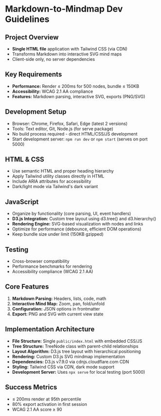 # Markdown-to-Mindmap Dev Guidelines

## Project Overview

- **Single HTML file** application with Tailwind CSS (via CDN)
- Transforms Markdown into interactive SVG mind maps
- Client-side only, no server dependencies

## Key Requirements

- **Performance:** Render ≤ 200ms for 500 nodes, bundle ≤ 150KB
- **Accessibility:** WCAG 2.1 AA compliance
- **Features:** Markdown parsing, interactive SVG, exports (PNG/SVG)

## Development Setup

- Browser: Chrome, Firefox, Safari, Edge (latest 2 versions)
- Tools: Text editor, Git, Node.js (for serve package)
- No build process required - direct HTML/CSS/JS development
- Start development server: `npm run dev` or `npm start` (serves on port 5000)


## HTML & CSS

- Use semantic HTML and proper heading hierarchy
- Apply Tailwind utility classes directly in HTML
- Include ARIA attributes for accessibility
- Dark/light mode via Tailwind's dark variant

## JavaScript

- Organize by functionality (core parsing, UI, event handlers)
- **D3.js Integration:** Custom tree layout using d3.tree() and d3.hierarchy()
- **Rendering Engine:** SVG-based visualization with nodes and links
- Optimize for performance (debounce, efficient DOM operations)
- Keep bundle size under limit (150KB gzipped)

## Testing

- Cross-browser compatibility
- Performance benchmarks for rendering
- Accessibility compliance (WCAG 2.1 AA)

## Core Features

1. **Markdown Parsing:** Headers, lists, code, math
2. **Interactive Mind Map:** Zoom, pan, fold/unfold
3. **Configuration:** JSON options in frontmatter
4. **Export:** PNG and SVG with current view state

## Implementation Architecture

- **File Structure:** Single `public/index.html` with embedded CSS/JS
- **Tree Structure:** TreeNode class with parent-child relationships
- **Layout Algorithm:** D3.js tree layout with hierarchical positioning
- **Rendering:** Custom D3.js SVG mindmap implementation
- **Dependencies:** D3.js v7.9.0 via cdnjs.cloudflare.com CDN
- **Styling:** Tailwind CSS via CDN, dark mode support
- **Development Server:** Uses `npx serve` for local testing (port 5000)

## Success Metrics

- ≤ 200ms render at 95th percentile
- 80% export activation in first session
- WCAG 2.1 AA score ≥ 90
